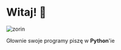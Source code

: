 # Witaj! 👋

![zorin](https://github.com/simswaper/simswaper/blob/main/idonthavelifeok.png)

Głownie swoje programy piszę w **Python**'ie
